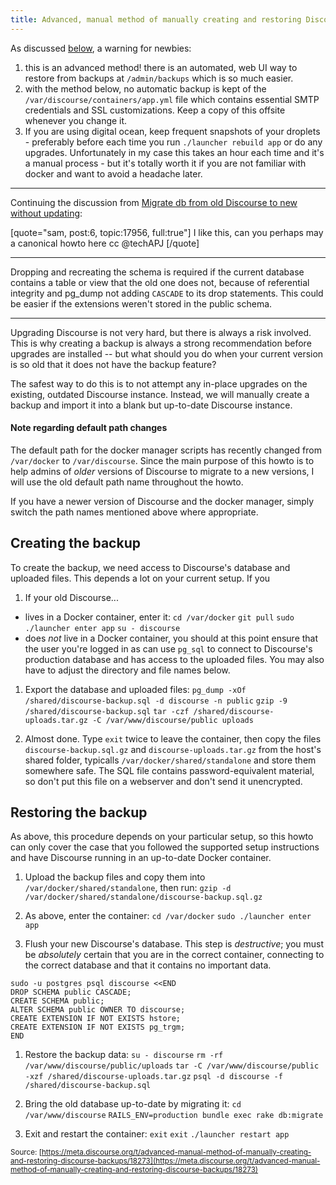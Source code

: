 ```yaml
---
title: Advanced, manual method of manually creating and restoring Discourse backups
---
```


As discussed [below][1], a warning for newbies: 

1. this is an advanced method! there is an automated, web UI way to restore from backups at `/admin/backups` which is so much easier. 
2. with the method below, no automatic backup is kept of the `/var/discourse/containers/app.yml` file which contains essential SMTP credentials and SSL customizations. Keep a copy of this offsite whenever you change it.
3. If you are using digital ocean, keep frequent snapshots of your droplets - preferably before each time you run `./launcher rebuild app` or do any upgrades. Unfortunately in my case this takes an hour each time and it's a manual process - but it's totally worth it if you are not familiar with docker and want to avoid a headache later.

----

Continuing the discussion from [Migrate db from old Discourse to new without updating](https://meta.discourse.org/t/migrate-db-from-old-discourse-to-new-without-updating/17956/6):

[quote="sam, post:6, topic:17956, full:true"]
I like this, can you perhaps may a canonical howto here cc @techAPJ
[/quote]

---

Dropping and recreating the schema is required if the current database contains a table or view that the old one does not, because of referential integrity and pg_dump not adding `CASCADE` to its drop statements.
This could be easier if the extensions weren't stored in the public schema.

---

Upgrading Discourse is not very hard, but there is always a risk involved. This is why creating a backup is always a strong recommendation before upgrades are installed -- but what should you do when your current version is so old that it does not have the backup feature?

The safest way to do this is to not attempt any in-place upgrades on the existing, outdated Discourse instance. Instead, we will manually create a backup and import it into a blank but up-to-date Discourse instance.

#### Note regarding default path changes

The default path for the docker manager scripts has recently changed from `/var/docker` to `/var/discourse`. Since the main purpose of this howto is to help admins of *older* versions of Discourse to migrate to a new versions, I will use the old default path name throughout the howto.

If you have a newer version of Discourse and the docker manager, simply switch the path names mentioned above where appropriate.

## Creating the backup

To create the backup, we need access to Discourse's database and uploaded files. This depends a lot on your current setup. If you

1. If your old Discourse...
  - lives in a Docker container, enter it:
`cd /var/docker`
`git pull`
`sudo ./launcher enter app`
`su - discourse`
  - does *not* live in a Docker container, you should at this point ensure that the user you're logged in as can use `pg_sql` to connect to Discourse's production database and has access to the uploaded files. You may also have to adjust the directory and file names below.

1. Export the database and uploaded files:
`pg_dump -xOf /shared/discourse-backup.sql -d discourse -n public`
`gzip -9 /shared/discourse-backup.sql`
`tar -czf /shared/discourse-uploads.tar.gz -C /var/www/discourse/public uploads`

1. Almost done. Type `exit` twice to leave the container, then copy the files `discourse-backup.sql.gz` and `discourse-uploads.tar.gz` from the host's shared folder, typicalls `/var/docker/shared/standalone` and store them somewhere safe. The SQL file contains password-equivalent material, so don't put this file on a webserver and don't send it unencrypted.

## Restoring the backup

As above, this procedure depends on your particular setup, so this howto can only cover the case that you followed the supported setup instructions and have Discourse running in an up-to-date Docker container.

1. Upload the backup files and copy them into `/var/docker/shared/standalone`, then run:
`gzip -d /var/docker/shared/standalone/discourse-backup.sql.gz`

1. As above, enter the container:
`cd /var/docker`
`sudo ./launcher enter app`

1. Flush your new Discourse's database. This step is *destructive*; you must be *absolutely* certain that you are in the correct container, connecting to the correct database and that it contains no important data.
```
sudo -u postgres psql discourse <<END
DROP SCHEMA public CASCADE;
CREATE SCHEMA public;
ALTER SCHEMA public OWNER TO discourse;
CREATE EXTENSION IF NOT EXISTS hstore;
CREATE EXTENSION IF NOT EXISTS pg_trgm;
END
```

1. Restore the backup data:
`su - discourse`
`rm -rf /var/www/discourse/public/uploads`
`tar -C /var/www/discourse/public -xzf /shared/discourse-uploads.tar.gz`
`psql -d discourse -f /shared/discourse-backup.sql`

1. Bring the old database up-to-date by migrating it:
`cd /var/www/discourse`
`RAILS_ENV=production bundle exec rake db:migrate`

1. Exit and restart the container:
`exit`
`exit`
`./launcher restart app`


  [1]: https://meta.discourse.org/t/advanced-manual-method-of-manually-creating-and-restoring-discourse-backups/18273/7?u=tobiaseigen

<small class="documentation-source">Source: [https://meta.discourse.org/t/advanced-manual-method-of-manually-creating-and-restoring-discourse-backups/18273](https://meta.discourse.org/t/advanced-manual-method-of-manually-creating-and-restoring-discourse-backups/18273)</small>
